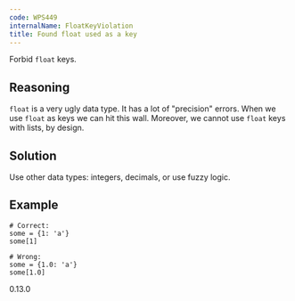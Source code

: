 ```yaml
---
code: WPS449
internalName: FloatKeyViolation
title: Found float used as a key
---
```


Forbid `float` keys.

## Reasoning
`float` is a very ugly data type. It has a lot of "precision"
errors. When we use `float` as keys we can hit this wall. Moreover,
we cannot use `float` keys with lists, by design.

## Solution
Use other data types: integers, decimals, or use fuzzy logic.

## Example

    # Correct:
    some = {1: 'a'}
    some[1]
    
    # Wrong:
    some = {1.0: 'a'}
    some[1.0]

<div class="versionadded">

0.13.0

</div>